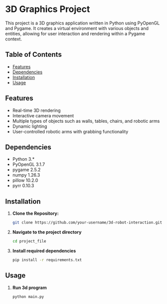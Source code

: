 # 3D Graphics Project   

This project is a 3D graphics application written in Python using PyOpenGL and Pygame. It creates a virtual environment with various objects and entities, allowing for user interaction and rendering within a Pygame context.

## Table of Contents

- [Features](#features)
- [Dependencies](#dependencies)
- [Installation](#installation)
- [Usage](#usage)

## Features

- Real-time 3D rendering  
- Interactive camera movement
- Multiple types of objects such as walls, tables, chairs, and robotic arms
- Dynamic lighting
- User-controlled robotic arms with grabbing functionality

## Dependencies

- Python 3.*
- PyOpenGL 3.1.7
- pygame 2.5.2
- numpy 1.26.3
- pillow 10.2.0
- pyrr 0.10.3

## Installation

1. **Clone the Repository:**
   ```bash
   git clone https://github.com/your-username/3d-robot-interaction.git
   
2. **Navigate to the project directory**
   ```bash
   cd project_file
3. **Install required dependencies**
   ```bash
   pip install -r requirements.txt
## Usage
1. **Run 3d program**
   ```bash
   python main.py
